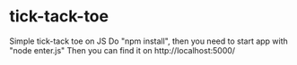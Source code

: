 # tick-tack-toe
Simple tick-tack toe on JS
Do "npm install", then you need to start app with "node enter.js"
Then you can find it on http://localhost:5000/
